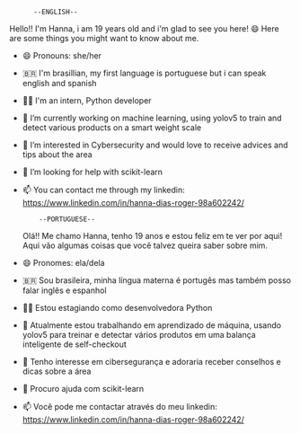           --ENGLISH--
 
 Hello!! I'm Hanna, i am 19 years old and i'm glad to see you here! 😄
 Here are some things you might want to know about me.

- 😄 Pronouns: she/her
- 🇧🇷  I'm brasillian, my first language is portuguese but i can speak english and spanish 
- 👩‍💻 I'm an intern, Python developer
- 🌱 I’m currently working on machine learning, using yolov5 to train and detect various products on a smart weight scale
- 👯 I’m interested in Cybersecurity and would love to receive advices and tips about the area
- 🤔 I’m looking for help with scikit-learn
- 📫 You can contact me through my linkedin: https://www.linkedin.com/in/hanna-dias-roger-98a602242/


          --PORTUGUESE--
          
  Olá!! Me chamo Hanna, tenho 19 anos e estou feliz em te ver por aqui!
  Aqui vão algumas coisas que você talvez queira saber sobre mim.
  
- 😄 Pronomes: ela/dela
- 🇧🇷  Sou brasileira, minha língua materna é portugês mas também posso falar inglês e espanhol 
- 👩‍💻 Estou estagiando como desenvolvedora Python
- 🌱 Atualmente estou trabalhando em aprendizado de máquina, usando yolov5 para treinar e detectar vários produtos em uma balança inteligente de self-checkout
- 👯 Tenho interesse em cibersegurança e adoraria receber conselhos e dicas sobre a área
- 🤔 Procuro ajuda com scikit-learn
- 📫 Você pode me contactar através do meu linkedin: https://www.linkedin.com/in/hanna-dias-roger-98a602242/
